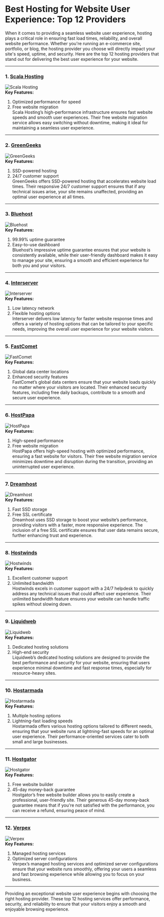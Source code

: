 # Best Hosting for Website User Experience: Top 12 Providers

When it comes to providing a seamless website user experience, hosting plays a critical role in ensuring fast load times, reliability, and overall website performance. Whether you're running an e-commerce site, portfolio, or blog, the hosting provider you choose will directly impact your site's speed, uptime, and security. Here are the top 12 hosting providers that stand out for delivering the best user experience for your website.

---

### 1. [Scala Hosting](https://snipitx.com/scala-jy)  
![Scala Hosting](https://i.imgur.com/uJ5JIK3.png "Scala Web Hosting")  
**Key Features:**
1. Optimized performance for speed  
2. Free website migration  
Scala Hosting’s high-performance infrastructure ensures fast website speeds and smooth user experiences. Their free website migration service allows easy switching without downtime, making it ideal for maintaining a seamless user experience.

---

### 2. [GreenGeeks](https://snipitx.com/greengeeks-jy)  
![GreenGeeks](https://i.imgur.com/eEwuntu.jpg "GreenGeeks Hosting")  
**Key Features:**
1. SSD-powered hosting  
2. 24/7 customer support  
GreenGeeks offers SSD-powered hosting that accelerates website load times. Their responsive 24/7 customer support ensures that if any technical issues arise, your site remains unaffected, providing an optimal user experience at all times.

---

### 3. [Bluehost](https://snipitx.com/bluehost-jy)  
![Bluehost](https://i.imgur.com/PasFF9E.jpeg "Bluehost Hosting")  
**Key Features:**
1. 99.99% uptime guarantee  
2. Easy-to-use dashboard  
Bluehost’s impressive uptime guarantee ensures that your website is consistently available, while their user-friendly dashboard makes it easy to manage your site, ensuring a smooth and efficient experience for both you and your visitors.

---

### 4. [Interserver](https://snipitx.com/interserver-jy)  
![Interserver](https://i.imgur.com/OM5dOEW.jpeg "Interserver Hosting")  
**Key Features:**
1. Low latency network  
2. Flexible hosting options  
Interserver delivers low latency for faster website response times and offers a variety of hosting options that can be tailored to your specific needs, improving the overall user experience for your website visitors.

---

### 5. [FastComet](https://snipitx.com/fastcomet-jy)  
![FastComet](https://i.imgur.com/7qgXuWp.png "FastComet Hosting")  
**Key Features:**
1. Global data center locations  
2. Enhanced security features  
FastComet’s global data centers ensure that your website loads quickly no matter where your visitors are located. Their enhanced security features, including free daily backups, contribute to a smooth and secure user experience.

---

### 6. [HostPapa](https://snipitx.com/hostpapa-jy)  
![HostPapa](https://i.imgur.com/ouDTkvl.jpeg "HostPapa Hosting")  
**Key Features:**
1. High-speed performance  
2. Free website migration  
HostPapa offers high-speed hosting with optimized performance, ensuring a fast website for visitors. Their free website migration service minimizes downtime and disruption during the transition, providing an uninterrupted user experience.

---

### 7. [Dreamhost](https://snipitx.com/dreamhost-jy)  
![Dreamhost](https://i.imgur.com/rXIg8ip.jpeg "Dreamhost Hosting")  
**Key Features:**
1. Fast SSD storage  
2. Free SSL certificate  
Dreamhost uses SSD storage to boost your website’s performance, providing visitors with a faster, more responsive experience. The inclusion of a free SSL certificate ensures that user data remains secure, further enhancing trust and experience.

---

### 8. [Hostwinds](https://snipitx.com/hostwinds-jy)  
![Hostwinds](https://i.imgur.com/53aSNXx.jpeg "Hostwinds Hosting")  
**Key Features:**
1. Excellent customer support  
2. Unlimited bandwidth  
Hostwinds excels in customer support with a 24/7 helpdesk to quickly address any technical issues that could affect user experience. Their unlimited bandwidth feature ensures your website can handle traffic spikes without slowing down.

---

### 9. [Liquidweb](https://snipitx.com/liquidweb-jy)  
![Liquidweb](https://i.imgur.com/4IvT9SC.jpeg "Liquidweb Hosting")  
**Key Features:**
1. Dedicated hosting solutions  
2. High-end security  
Liquidweb’s dedicated hosting solutions are designed to provide the best performance and security for your website, ensuring that users experience minimal downtime and fast response times, especially for resource-heavy sites.

---

### 10. [Hostarmada](https://snipitx.com/hostarmada-jy)  
![Hostarmada](https://i.imgur.com/KFbdf3o.jpeg "Hostarmada Hosting")  
**Key Features:**
1. Multiple hosting options  
2. Lightning-fast loading speeds  
Hostarmada offers various hosting options tailored to different needs, ensuring that your website runs at lightning-fast speeds for an optimal user experience. Their performance-oriented services cater to both small and large businesses.

---

### 11. [Hostgator](https://snipitx.com/hostgator-jy)  
![Hostgator](https://i.imgur.com/BcVkH57.jpeg "Hostgator Hosting")  
**Key Features:**
1. Free website builder  
2. 45-day money-back guarantee  
Hostgator’s free website builder allows you to easily create a professional, user-friendly site. Their generous 45-day money-back guarantee means that if you're not satisfied with the performance, you can receive a refund, ensuring peace of mind.

---

### 12. [Verpex](https://snipitx.com/verpex-jy)  
![Verpex](https://i.imgur.com/6x5LhiS.jpeg "Verpex Hosting")  
**Key Features:**
1. Managed hosting services  
2. Optimized server configurations  
Verpex’s managed hosting services and optimized server configurations ensure that your website runs smoothly, offering your users a seamless and fast browsing experience while allowing you to focus on your business.

---

Providing an exceptional website user experience begins with choosing the right hosting provider. These top 12 hosting services offer performance, security, and reliability to ensure that your visitors enjoy a smooth and enjoyable browsing experience.
